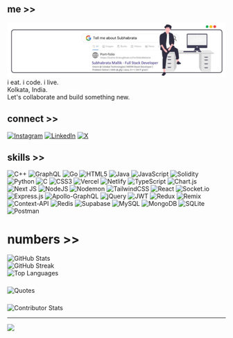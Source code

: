 ## me >>
![banner](https://github.com/subha-brata/Subha-Brata/blob/main/Subhabrata_mallik-Header.jpg)
i eat. i code. i live.<br>Kolkata, India.<br>Let's collaborate and build something new.

## connect >>
[![Instagram](https://img.shields.io/badge/Instagram-black?logo=Instagram&logoColor=white&style=for-the-badge&logoWidth=30)](https://instagram.com/r.mallik_jr) [![LinkedIn](https://img.shields.io/badge/LinkedIn-black?logo=linkedin&logoColor=white&style=for-the-badge&logoWidth=30)](https://linkedin.com/in/subha-brata) [![X](https://img.shields.io/badge/X-black?logo=X&logoColor=white&style=for-the-badge&logoWidth=30)](https://x.com/rmallik_jr) 

## skills >>
![C++](https://img.shields.io/badge/C++-black?logo=c%2B%2B&logoColor=white&style=for-the-badge&logoWidth=30) ![GraphQL](https://img.shields.io/badge/GraphQL-black?logo=graphql&logoColor=white&style=for-the-badge&logoWidth=30) ![Go](https://img.shields.io/badge/Go-black?logo=go&logoColor=white&style=for-the-badge&logoWidth=30) ![HTML5](https://img.shields.io/badge/HTML5-black?logo=html5&logoColor=white&style=for-the-badge&logoWidth=30) ![Java](https://img.shields.io/badge/Java-black?logo=openjdk&logoColor=white&style=for-the-badge&logoWidth=30) ![JavaScript](https://img.shields.io/badge/JavaScript-black?logo=javascript&logoColor=white&style=for-the-badge&logoWidth=30) ![Solidity](https://img.shields.io/badge/Solidity-black?logo=solidity&logoColor=white&style=for-the-badge&logoWidth=30) ![Python](https://img.shields.io/badge/Python-black?logo=python&logoColor=white&style=for-the-badge&logoWidth=30) ![C](https://img.shields.io/badge/C-black?logo=c&logoColor=white&style=for-the-badge&logoWidth=30) ![CSS3](https://img.shields.io/badge/CSS3-black?logo=css3&logoColor=white&style=for-the-badge&logoWidth=30) ![Vercel](https://img.shields.io/badge/Vercel-black?logo=vercel&logoColor=white&style=for-the-badge&logoWidth=30) ![Netlify](https://img.shields.io/badge/Netlify-black?logo=netlify&logoColor=white&style=for-the-badge&logoWidth=30) ![TypeScript](https://img.shields.io/badge/TypeScript-black?logo=typescript&logoColor=white&style=for-the-badge&logoWidth=30) ![Chart.js](https://img.shields.io/badge/Chart.js-black?logo=chart.js&logoColor=white&style=for-the-badge&logoWidth=30) ![Next JS](https://img.shields.io/badge/Next.js-black?logo=next.js&logoColor=white&style=for-the-badge&logoWidth=30) ![NodeJS](https://img.shields.io/badge/Node.js-black?logo=node.js&logoColor=white&style=for-the-badge&logoWidth=30) ![Nodemon](https://img.shields.io/badge/Nodemon-black?logo=nodemon&logoColor=white&style=for-the-badge&logoWidth=30) ![TailwindCSS](https://img.shields.io/badge/TailwindCSS-black?logo=tailwind-css&logoColor=white&style=for-the-badge&logoWidth=30) ![React](https://img.shields.io/badge/React-black?logo=react&logoColor=white&style=for-the-badge&logoWidth=30) ![Socket.io](https://img.shields.io/badge/Socket.io-black?logo=socket.io&logoColor=white&style=for-the-badge&logoWidth=30) ![Express.js](https://img.shields.io/badge/Express.js-black?logo=express&logoColor=white&style=for-the-badge&logoWidth=30) ![Apollo-GraphQL](https://img.shields.io/badge/ApolloGraphQL-black?logo=apollo-graphql&logoColor=white&style=for-the-badge&logoWidth=30) ![jQuery](https://img.shields.io/badge/jQuery-black?logo=jquery&logoColor=white&style=for-the-badge&logoWidth=30) ![JWT](https://img.shields.io/badge/JWT-black?logo=json-web-tokens&logoColor=white&style=for-the-badge&logoWidth=30) ![Redux](https://img.shields.io/badge/Redux-black?logo=redux&logoColor=white&style=for-the-badge&logoWidth=30) ![Remix](https://img.shields.io/badge/Remix-black?logo=remix&logoColor=white&style=for-the-badge&logoWidth=30) ![Context-API](https://img.shields.io/badge/Context--API-black?logo=react&logoColor=white&style=for-the-badge&logoWidth=30) ![Redis](https://img.shields.io/badge/Redis-black?logo=redis&logoColor=white&style=for-the-badge&logoWidth=30) ![Supabase](https://img.shields.io/badge/Supabase-black?logo=supabase&logoColor=white&style=for-the-badge&logoWidth=30) ![MySQL](https://img.shields.io/badge/MySQL-black?logo=mysql&logoColor=white&style=for-the-badge&logoWidth=30) ![MongoDB](https://img.shields.io/badge/MongoDB-black?logo=mongodb&logoColor=white&style=for-the-badge&logoWidth=30) ![SQLite](https://img.shields.io/badge/SQLite-black?logo=sqlite&logoColor=white&style=for-the-badge&logoWidth=30) ![Postman](https://img.shields.io/badge/Postman-black?logo=postman&logoColor=white&style=for-the-badge&logoWidth=30)

# numbers >>
![GitHub Stats](https://github-readme-stats.vercel.app/api?username=subha-brata&theme=dark&hide_border=true&include_all_commits=true&count_private=false)<br/>
![GitHub Streak](https://github-readme-streak-stats.herokuapp.com/?user=subha-brata&theme=dark&hide_border=true)<br/>
![Top Languages](https://github-readme-stats.vercel.app/api/top-langs/?username=subha-brata&theme=dark&hide_border=true&include_all_commits=true&count_private=false&layout=compact)

### 
![Quotes](https://quotes-github-readme.vercel.app/api?type=horizontal&theme=dark)

###
![Contributor Stats](https://github-contributor-stats.vercel.app/api?username=subha-brata&limit=5&theme=dark&combine_all_yearly_contributions=true)

---
[![](https://visitcount.itsvg.in/api?id=subha-brata&label=Profile%20Views&color=12&icon=5&pretty=true)](https://visitcount.itsvg.in)
<!-- Proudly created with GPRM ( https://gprm.itsvg.in ) -->
